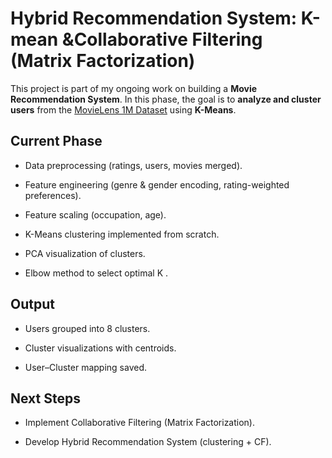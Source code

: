 # Hybrid Recommendation System: K-mean &Collaborative Filtering (Matrix Factorization)

This project is part of my ongoing work on building a **Movie Recommendation System**.
In this phase, the goal is to **analyze and cluster users** from the [MovieLens 1M Dataset](https://grouplens.org/datasets/movielens/1m/) using **K-Means**.

## Current Phase

* Data preprocessing (ratings, users, movies merged).

* Feature engineering (genre & gender encoding, rating-weighted preferences).

* Feature scaling (occupation, age).

* K-Means clustering implemented from scratch.

* PCA visualization of clusters.

* Elbow method to select optimal K .

## Output

* Users grouped into 8 clusters.

* Cluster visualizations with centroids.

* User–Cluster mapping saved.

## Next Steps

* Implement Collaborative Filtering (Matrix Factorization).

* Develop Hybrid Recommendation System (clustering + CF).